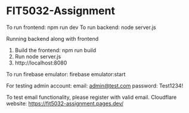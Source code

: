 # FIT5032-Assignment

To run frontend: npm run dev
To run backend: node server.js

Running backend along with frontend
1. Build the frontend: npm run build
2. Run node server.js
3. http://localhost:8080

To run firebase emulator:
firebase emulator:start

For testing admin account:
email: admin@test.com
password: Test1234!

To test email functionality, please register with valid email.
Cloudflare website: https://fit5032-assignment.pages.dev/